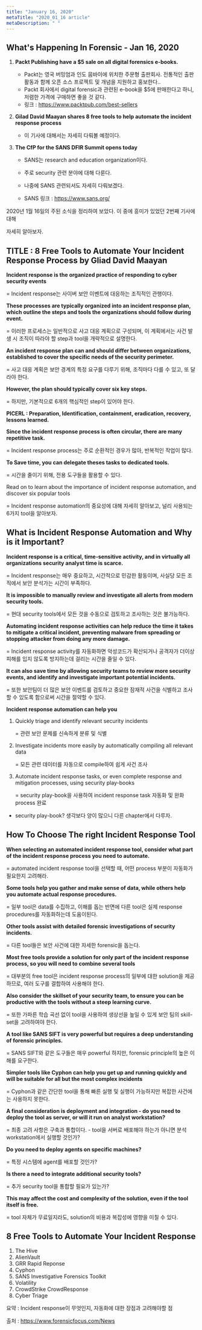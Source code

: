 ```yaml
---
title: "January 16, 2020"
metaTitle: "2020_01_16 article"
metaDescription: " "
---
```


## What's Happening In Forensic - Jan 16, 2020

1. **Packt Publishing have a $5 sale on all digital forensics e-books.**

   - Packt는 영국 버밍엄과 인도 뭄바이에 위치한 주문형 출판회사. 전통적인 출판 활동과 함께 오픈 소스 프로젝트 및 개념을 지원하고 홍보한다..
   - Packt 회사에서 digital forensic과 관련된 e-book을 $5에 판매한다고 하니, 저렴한 가격에 구매하면 좋을 것 같다.
   - 링크 : https://www.packtpub.com/best-sellers

2. **Gilad David Maayan shares 8 free tools to help automate the incident response process**

   - 이 기사에 대해서는 자세히 다뤄볼 예정이다.

3. **The CfP for the SANS DFIR Summit opens today**

   - SANS는 research and education organization이다. 

   - 주로 security 관련 분야에 대해 다룬다.
   - 나중에 SANS 관련되서도 자세히 다뤄보겠다.
   - SANS 링크 : https://www.sans.org/

2020년 1월 16일의 주된 소식을 정리하여 보았다. 이 중에 흥미가 있었던 2번째 기사에 대해

자세히 알아보자.



## TITLE : 8 Free Tools to Automate Your Incident Response Process by Gliad David Maayan

**Incident response is the organized practice of responding to cyber security events**

= Incident response는 사이버 보안 이벤트에 대응하는 조직적인 관행이다.

**These processes are typically organized into an incident response plan, which outline the steps and tools the organizations should follow during event.**

= 이러한 프로세스는 일반적으로 사고 대응 계획으로 구성되며, 이 계획에서는 사건 발생 시 조직이 따라야 할 step과 tool을 개략적으로 설명한다.

**An incident response plan can and should differ between organizations, established to cover the specific needs of the security perimeter.**

= 사고 대응 계획은 보안 경계의 특정 요구를 다루기 위해, 조직마다 다를 수 있고, 또 달라야 한다.

 **However, the plan should typically cover six key steps.**

= 하지만, 기본적으로 6개의 핵심적인 step이 있어야 한다.

**PICERL : Preparation, Identification, containment, eradication, recovery, lessons learned.**

**Since the incident response process is often circular, there are many repetitive task.**

= Incident response process는 주로 순환적인 경우가 많아, 반복적인 작업이 많다.

**To Save time, you can delegate theses tasks to dedicated tools.**

= 시간을 줄이기 위해, 전용 도구들을 활용할 수 있다.

Read on to learn about the importance of incident response automation, and discover six popular tools

= Incident response automation의 중요성에 대해 자세히 알아보고, 널리 사용되는 6가지 tool을 알아보자.

## What is Incident Response Automation and Why is it Important?

**Incident response is a critical, time-sensitive activity, and in virtually all organizations security analyst time is scarce.**

= Incident response는 매우 중요하고, 시간적으로 민감한 활동이며, 사실당 모든 조직에서 보안 분석가는 시간이 부족하다. 

**It is impossible to manually review and investigate all alerts from modern security tools.**

= 현대 security tools에서 모든 것을 수동으로 검토하고 조사하는 것은 불가능하다.

**Automating incident response activities can help reduce the time it takes to mitigate a critical incident, preventing malware from spreading or stopping attacker from doing any more damage.**

= Incident response activity를 자동화하면 악성코드가 확산되거나 공격자가 더이상 피해를 입지 않도록 방지하는데 걸리는 시간을 줄일 수 있다. 

**It can also save time by allowing security teams to review more security events, and identify and investigate important potential incidents.**

= 또한 보안팀이 더 많은 보안 이벤트를 검토하고 중요한 잠재적 사건을 식별하고 조사할 수 있도록 함으로써 시간을 절약할 수 있다.

**Incident response automation can help you**

1. Quickly triage and identify relevant security incidents

   = 관련 보안 문제를 신속하게 분류 및 식별

2. Investigate incidents more easily by automatically compiling all relevant data

   = 모든 관련 데이터를 자동으로 compile하여 쉽게 사건 조사

3. Automate incident response tasks, or even complete response and mitigation processes, using security play-books

   = security play-book을 사용하여 incident response task 자동화 및 완화 process 완료

- security play-book?  생각보다 양이 많으니 다른 chapter에서 다루자.

## How To Choose The right Incident Response Tool

**When selecting an automated incident response tool, consider what part of the incident response process you need to automate.**

= automated incident response tool을 선택할 때, 어떤 process 부분이 자동화가 필요한지 고려해라.

**Some tools help you gather and make sense of data, while others help you automate actual response procedures.**

= 일부 tool은 data를 수집하고, 이해를 돕는 반면에 다른 tool은 실제 response procedures를 자동화하는데 도움이된다.

**Other tools assist with detailed forensic investigations of security incidents.**

= 다른 tool들은 보안 사건에 대한 자세한 forensic을 돕는다.

**Most free tools provide a solution for only part of the incident response process, so you will need to combine several tools**

= 대부분의 free tool은 incident response process의 일부에 대한 solution을 제공하므로, 여러 도구를 결합하여 사용해야 한다.

**Also consider the skillset of your security team, to ensure you can be productive with the tools without a steep learning curve.**

= 또한 가파른 학습 곡선 없이 tool을 사용하여 생상선을 높일 수 있게 보안 팀의 skill-set을 고려하여야 한다.

**A tool like SANS SIFT is very powerful but requires a deep understanding of forensic principles.**

= SANS SIFT와 같은 도구들은 매우 powerful 하지만, forensic principle의 높은 이해를 요구한다.

**Simpler tools like Cyphon can help you get up and running quickly and will be suitable for all but the most complex incidents**

= Cyphon과 같은 간단한 tool을 통해 빠른 실행 및 실행이 가능하지만 복잡한 사건에는 사용하지 못한다.

**A final consideration is deployment and integration - do you need to deploy the tool as server, or will it run on analyst workstation?** 

= 최종 고려 사항은 구축과 통합이다. - tool을 서버로 배포해야 하는가 아니면 분석 workstation에서 실행할 것인가?

**Do you need to deploy agents on specific machines?**

= 특정 시스템에 agent를 배포할 것인가? 

**Is there a need to integrate additional security tools?**

= 추가 security tool을 통합할 필요가 있는가?

**This may affect the cost and complexity of the solution, even if the tool itself is free.**

= tool 자체가 무료일지라도, solution의 비용과 복잡성에 영향을 미칠 수 있다.

## 8 Free Tools to Automate Your Incident Response

1. The Hive
2. AlienVault
3. GRR Rapid Reponse
4. Cyphon
5. SANS Investigative Forensics Toolkit
6. Volatility
7. CrowdStrike CrowdResponse
8. Cyber Triage

요약 : Incident response이 무엇인지,  자동화에 대한 장점과 고려해야할 점

출처 : https://www.forensicfocus.com/News